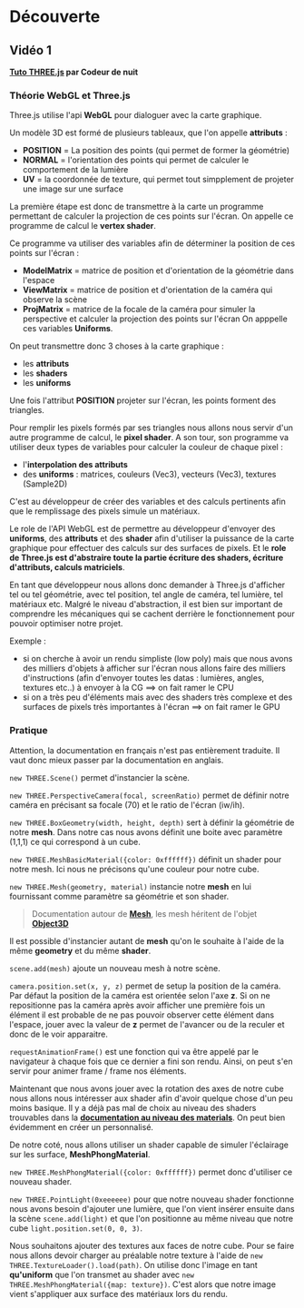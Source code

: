 # Découverte

## Vidéo 1
**[Tuto THREE.js](https://www.youtube.com/watch?v=vhK6o26OV4Q&list=WL&index=4) par Codeur de nuit**

### Théorie WebGL et Three.js
Three.js utilise l'api **WebGL** pour dialoguer avec la carte graphique.

Un modèle 3D est formé de plusieurs tableaux, que l'on appelle **attributs** :
* **POSITION** = La position des points (qui permet de former la géométrie)
* **NORMAL** = l'orientation des points qui permet de calculer le comportement de la lumière
* **UV** = la coordonnée de texture, qui permet tout simpplement de projeter une image sur une surface

La première étape est donc de transmettre à la carte un programme permettant de calculer la projection de ces points sur l'écran.
On appelle ce programme de calcul le **vertex shader**.

Ce programme va utiliser des variables afin de déterminer la position de ces points sur l'écran :
* **ModelMatrix** = matrice de position et d'orientation de la géométrie dans l'espace
* **ViewMatrix** = matrice de position et d'orientation de la caméra qui observe la scène
* **ProjMatrix** = matrice de la focale de la caméra pour simuler la perspective et calculer la projection des points sur l'écran
On apppelle ces variables **Uniforms**.

On peut transmettre donc 3 choses à la carte graphique :
* les **attributs**
* les **shaders**
* les **uniforms**

Une fois l'attribut **POSITION** projeter sur l'écran, les points forment des triangles.

Pour remplir les pixels formés par ses triangles nous allons nous servir d'un autre programme de calcul, le **pixel shader**.
A son tour, son programme va utiliser deux types de variables pour calculer la couleur de chaque pixel :
* l'**interpolation des attributs**
* des **uniforms** : matrices, couleurs (Vec3), vecteurs (Vec3), textures (Sample2D)

C'est au développeur de créer des variables et des calculs pertinents afin que le remplissage des pixels simule un matériaux.

Le role de l'API WebGL est de permettre au développeur d'envoyer des **uniforms**, des **attributs** et des **shader** afin d'utiliser
la puissance de la carte graphique pour effectuer des calculs sur des surfaces de pixels.
Et le **role de Three.js est d'abstraire toute la partie écriture des shaders, écriture d'attributs, calculs matriciels**.

En tant que développeur nous allons donc demander à Three.js d'afficher tel ou tel géométrie, avec tel position, tel angle de caméra, tel
lumière, tel matériaux etc. Malgré le niveau d'abstraction, il est bien sur important de comprendre les mécaniques qui se cachent derrière le
fonctionnement pour pouvoir optimiser notre projet.

Exemple :
* si on cherche à avoir un rendu simpliste (low poly) mais que nous avons des milliers d'objets à afficher sur l'écran nous allons faire des milliers
d'instructions (afin d'envoyer toutes les datas : lumières, angles, textures etc..) à envoyer à la CG ==> on fait ramer le CPU
* si on a très peu d'éléments mais avec des shaders très complexe et des surfaces de pixels très importantes à l'écran ==> on fait ramer le GPU

### Pratique

Attention, la documentation en français n'est pas entièrement traduite.
Il vaut donc mieux passer par la documentation en anglais.

`new THREE.Scene()` permet d'instancier la scène.

`new THREE.PerspectiveCamera(focal, screenRatio)` permet de définir notre caméra en précisant sa focale (70) et le ratio de l'écran (iw/ih).

`new THREE.BoxGeometry(width, height, depth)` sert à définir la géométrie de notre **mesh**. Dans notre cas nous avons définit une boite avec paramètre (1,1,1) ce qui correspond à un cube.

`new THREE.MeshBasicMaterial({color: 0xffffff})` définit un shader pour notre mesh. Ici nous ne précisons qu'une couleur pour notre cube.

`new THREE.Mesh(geometry, material)` instancie notre **mesh** en lui fournissant comme paramètre sa géométrie et son shader.

> Documentation autour de [**Mesh**](https://threejs.org/docs/?q=mesh#api/en/objects/Mesh), les mesh héritent de l'objet [**Object3D**](https://threejs.org/docs/?q=mesh#api/en/core/Object3D)

Il est possible d'instancier autant de **mesh** qu'on le souhaite à l'aide de la même **geometry** et du même **shader**.

`scene.add(mesh)` ajoute un nouveau mesh à notre scène.

`camera.position.set(x, y, z)` permet de setup la position de la caméra. Par défaut la position de la caméra est orientée selon l'axe **z**.
Si on ne repositionne pas la caméra après avoir afficher une première fois un élément il est probable de ne pas pouvoir observer cette élément dans l'espace, jouer avec la
valeur de **z** permet de l'avancer ou de la reculer et donc de le voir apparaitre.

`requestAnimationFrame()` est une fonction qui va être appelé par le navigateur à chaque fois que ce dernier a fini son rendu. Ainsi, on peut s'en servir pour animer frame / frame nos éléments.

Maintenant que nous avons jouer avec la rotation des axes de notre cube nous allons nous intéresser aux shader afin d'avoir quelque chose d'un peu moins basique.
Il y a déjà pas mal de choix au niveau des shaders trouvables dans la [**documentation au niveau des materials**](https://threejs.org/docs/index.html?q=material#api/en/materials/MeshBasicMaterial).
On peut bien évidemment en créer un personnalisé.

De notre coté, nous allons utiliser un shader capable de simuler l'éclairage sur les surface, **MeshPhongMaterial**.

`new THREE.MeshPhongMaterial({color: 0xffffff})` permet donc d'utiliser ce nouveau shader.

`new THREE.PointLight(0xeeeeee)` pour que notre nouveau shader fonctionne nous avons besoin d'ajouter une lumière, que l'on vient insérer ensuite dans la scène `scene.add(light)` et que l'on positionne au même niveau que notre cube `light.position.set(0, 0, 3)`.

Nous souhaitons ajouter des textures aux faces de notre cube. Pour se faire nous allons
devoir charger au préalable notre texture à l'aide de `new THREE.TextureLoader().load(path)`.
On utilise donc l'image en tant **qu'uniform** que l'on transmet au shader avec `new THREE.MeshPhongMaterial({map: texture})`. C'est alors que notre image vient s'appliquer aux surface des matériaux lors du rendu.
